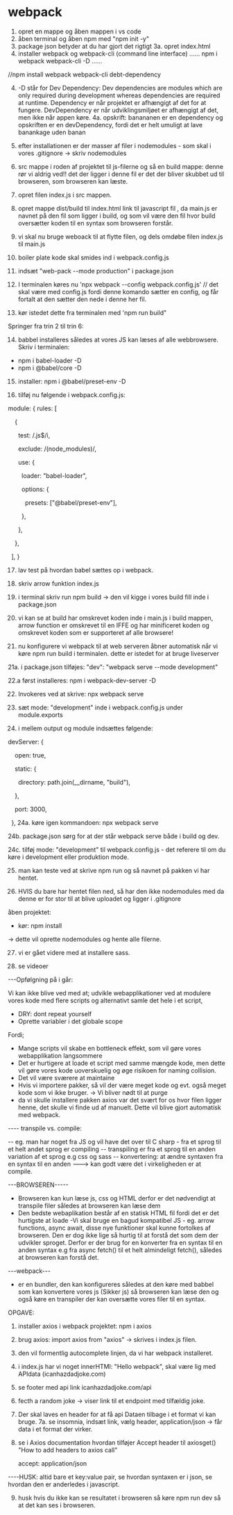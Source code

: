 # webpack

1. opret en mappe og åben mappen i vs code
2. åben terminal og åben npm med "npm init -y"
3. package json betyder at du har gjort det rigtigt
3a. opret index.html
4. installer webpack og webpack-cli (command line interface)
......
npm i webpack webpack-cli -D
......

//npm install webpack webpack-cli debt-dependency

4. -D står for Dev Dependency: Dev dependencies are modules which are only required during development whereas dependencies are required at runtime. Dependency er når projektet er afhængigt af det for at fungere. DevDependency er når udviklingsmiljøet er afhængigt af det, men ikke når appen køre.
4a. opskrift: banananen er en dependency og opskriften er en devDependency, fordi det er helt umuligt at lave banankage uden banan

5. efter installationen er der masser af filer i nodemodules - som skal i vores .gitignore -> skriv nodemodules

6. src mappe i roden af projektet til js-filerne og så en build mappe: denne rør vi aldrig ved!! det der ligger i denne fil er det der bliver skubbet ud til browseren, som browseren kan læste. 

7. opret filen index.js i src mappen.

8. opret mappe dist/build til index.html link til javascript fil <script src="./main.js"></script>, da main.js er navnet på den fil som ligger i build, og som vil være den fil hvor build oversætter koden til en syntax som browseren forstår.

9. vi skal nu bruge weboack til at flytte filen, og dels omdøbe filen index.js til main.js

10. boiler plate kode skal smides ind i webpack.config.js

11. indsæt "web-pack --mode production" i package.json

12. I terminalen køres nu 'npx webpack --config webpack.config.js' // det skal være med config.js fordi denne komando sætter en config, og får fortalt at den sætter den nede i denne her fil. 

13. kør istedet dette fra terminalen med 'npm run build"

Springer fra trin 2 til trin 6:

14. babbel installeres således at vores JS kan læses af alle webbrowsere. Skriv i terminalen: 
- npm i babel-loader -D
- npm i @babel/core -D

15. installer: npm i @babel/preset-env -D

16. tilføj nu følgende i webpack.config.js:

module: {
    rules: [

    {

      test: /\.js$/i,

      exclude: /(node_modules)/,

      use: {

        loader: "babel-loader",

        options: {

          presets: ["@babel/preset-env"],

        },

      },

    },

  ],
}

17. lav test på hvordan babel sættes op i webpack.
18. skriv arrow funktion index.js
19. i terminal skriv run npm build -> den vil kigge i vores build fill inde i package.json
20. vi kan se at build har omskrevet koden inde i main.js i build mappen, arrow function er omskrevet til en IFFE og har minificeret koden og omskrevet koden som er supporteret af alle browsere!

21. nu konfigurere vi webpack til at web serveren åbner automatisk når vi køre npm run build i terminalen. dette er istedet for at bruge liveserver


21a. i package.json tilføjes: "dev": "webpack serve --mode development"

22.a først installeres: npm i webpack-dev-server -D

22. Invokeres ved at skrive: npx webpack serve

23. sæt mode: "development" inde i webpack.config.js under module.exports

24. i mellem output og module indsættes følgende:

devServer: {

    open: true,

    static: {

      directory: path.join(__dirname, "build"),

    },

    port: 3000,

  },
24a. køre igen kommandoen: npx webpack serve

24b. package.json sørg for at der står webpack serve både i build og dev.

24c. tilføj mode: "development" til webpack.config.js - det referere til om du køre i development eller produktion mode. 


25. man kan teste ved at skrive npm run og så navnet på pakken vi har hentet.

26. HVIS du bare har hentet filen ned, så har den ikke nodemodules med da denne er for stor til at blive uploadet og ligger i .gitignore

åben projektet:
- kør: npm install

-> dette vil oprette nodemodules og hente alle filerne.

27. vi er gået videre med at installere sass.

28. se videoer

---Opfølgning på i går:

Vi kan ikke blive ved med at; udvikle webapplikationer ved at modulere vores kode med flere scripts og alternativt samle det hele i et script,
- DRY: dont repeat yourself
- Oprette variabler i det globale scope

Fordi;
-	Mange scripts vil skabe en bottleneck effekt, som vil gøre vores webapplikation langsommere
-	Det er hurtigere at loade et script med samme mængde kode, men dette vil gøre vores kode uoverskuelig og øge risikoen for naming collision.
-	Det vil være sværere at maintaine
-	Hvis vi importere pakker, så vil der være meget kode og evt. også meget kode som vi ikke bruger. -> Vi bliver nødt til at purge
- da vi skulle installere pakken axios var det svært for os hvor filen ligger henne, det skulle vi finde ud af manuelt. Dette vil blive gjort automatisk med webpack.

---- transpile vs. compile:

-- eg. man har noget fra JS og vil have det over til C sharp - fra et sprog til et helt andet sprog er compiling
-- transpiling er fra et sprog til en anden variation af et sprog e.g css og sass
-- konvertering: at ændre syntaxen fra en syntax til en anden ---> kan godt være det i virkeligheden er at compile.


---BROWSEREN-----

- Browseren kan kun læse js, css og HTML derfor er det nødvendigt at transpile filer således at browseren kan læse dem
- Den bedste webaplikation består af en statisk HTML fil fordi det er det hurtigste at loade
-Vi skal bruge en bagud kompatibel JS - eg. arrow functions, async await, disse nye funktioner skal kunne fortolkes af browseren. Den er dog ikke lige så hurtig til at forstå det som dem der udvikler sproget. Derfor er der brug for en konverter fra en syntax til en anden syntax e.g fra async fetch() til et helt almindeligt fetch(), således at browseren kan forstå det. 

---webpack---
- er en bundler, den kan konfigureres således at den køre med babbel som kan konvertere vores js (Sikker js) så browseren kan læse den og også køre en transpiler der kan oversætte vores filer til en syntax.

OPGAVE:
1. installer axios i webpack projektet: npm i axios
2. brug axios: import axios from "axios" -> skrives i index.js filen.
3. den vil formentlig autocomplete linjen, da vi har webpack installeret.
4. i index.js har vi noget innerHTMl: "Hello webpack", skal være lig med APIdata (icanhazdadjoke.com)
5. se footer med api link icanhazdadjoke.com/api
6. fecth a random joke -> viser link til et endpoint med tilfældig joke.
7. Der skal laves en header for at få api Dataen tilbage i et format vi kan bruge.
7a. se insomnia, indsæt link, vælg header, application/json -> får data i et format der virker.
8. se i Axios documentation hvordan tilføjer Accept header til axiosget() "How to add headers to axios call"

    accept: application/json

----HUSK: altid bare et key:value pair, se hvordan syntaxen er i json, se hvordan den er anderledes i javascript.

9. husk hvis du ikke kan se resultatet i browseren så køre npm run dev så at det kan ses i browseren.
